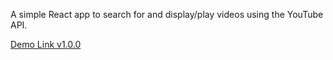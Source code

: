 A simple React app to search for and display/play videos using the YouTube API.

[Demo Link v1.0.0](https://sferenchak.github.io/react-videos)
